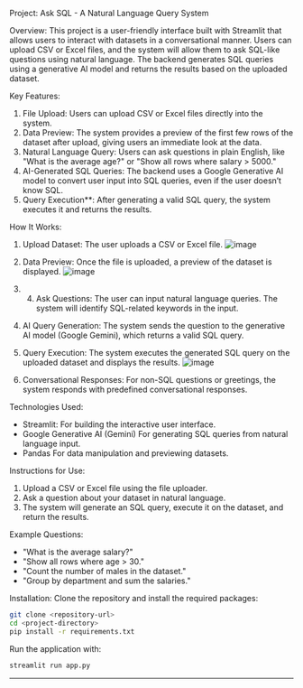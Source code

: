 Project:  Ask SQL - A Natural Language Query System

Overview:
This project is a user-friendly interface built with Streamlit that allows users to interact with datasets in a conversational manner. Users can upload CSV or Excel files, and the system will allow them to ask SQL-like questions using natural language. The backend generates SQL queries using a generative AI model and returns the results based on the uploaded dataset.

Key Features:
1. File Upload: Users can upload CSV or Excel files directly into the system.
2. Data Preview: The system provides a preview of the first few rows of the dataset after upload, giving users an immediate look at the data.
3. Natural Language Query: Users can ask questions in plain English, like "What is the average age?" or "Show all rows where salary > 5000."
4. AI-Generated SQL Queries: The backend uses a Google Generative AI model to convert user input into SQL queries, even if the user doesn’t know SQL.
5. Query Execution**: After generating a valid SQL query, the system executes it and returns the results.

How It Works:
1. Upload Dataset: The user uploads a CSV or Excel file.
![image](https://github.com/user-attachments/assets/3bb8a31a-97a5-4515-b7b9-532be955c9e6)

2. Data Preview: Once the file is uploaded, a preview of the dataset is displayed.
![image](https://github.com/user-attachments/assets/dc2c233b-5b87-4fe4-9710-eb463dcf1efd)

3. 4. Ask Questions: The user can input natural language queries. The system will identify SQL-related keywords in the input.
5. AI Query Generation: The system sends the question to the generative AI model (Google Gemini), which returns a valid SQL query.
6. Query Execution: The system executes the generated SQL query on the uploaded dataset and displays the results.
![image](https://github.com/user-attachments/assets/6b94ea0a-c3bb-4094-bdf2-44c7a91263d4)

7. Conversational Responses: For non-SQL questions or greetings, the system responds with predefined conversational responses.

Technologies Used:
- Streamlit: For building the interactive user interface.
- Google Generative AI (Gemini) For generating SQL queries from natural language input.
- Pandas For data manipulation and previewing datasets.

Instructions for Use:
1. Upload a CSV or Excel file using the file uploader.
2. Ask a question about your dataset in natural language.
3. The system will generate an SQL query, execute it on the dataset, and return the results.

Example Questions:
- "What is the average salary?"
- "Show all rows where age > 30."
- "Count the number of males in the dataset."
- "Group by department and sum the salaries."

Installation:
Clone the repository and install the required packages:

```bash
git clone <repository-url>
cd <project-directory>
pip install -r requirements.txt
```

Run the application with:

```bash
streamlit run app.py
```
---
